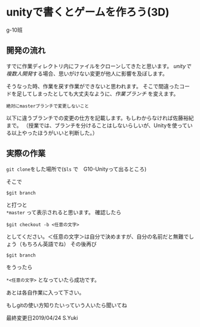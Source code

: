 # unityで書くとゲームを作ろう(3D)

g-10班

## 開発の流れ

すでに作業ディレクトリ内にファイルをクローンしてきたと思います。
*unityで複数人開発*する場合、思いがけない変更が他人に影響を及ぼします。

そうなった時、作業を戻す作業ができないと思われます。
そこで間違ったコードを足してしまったとしても大丈夫なように、*作業ブランチ* を変えます。

`絶対にmasterブランチで変更しないこと`

以下に違うブランチでの変更の仕方を記載します。もしわからなければ佐藤裕紀まで。
（授業では、ブランチを分けることはしないらしいが、Unityを使っている以上やったほうがいいと判断した。）


## 実際の作業

`git clone`をした場所で(`$ls` で　G10-Unityって出るところ)

そこで
```
$git branch
```

と打つと  
`*master`
って表示されると思います。
確認したら

```
$git checkout -b <任意の文字>
```

としてください。＜任意の文字＞は自分で決めますが、自分の名前だと無難でしょう（もちろん英語でね）
その後再び

```
$git branch
```

をうったら

`*<任意の文字>`
となっていたら成功です。

あとは各自作業に入って下さい。

もしgitの使い方知りたいっていう人いたら聞いてね

最終変更日2019/04/24 S.Yuki
